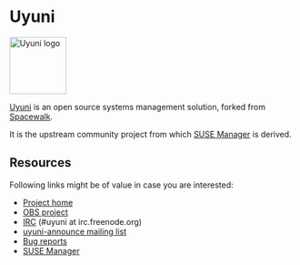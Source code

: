 Uyuni
=====

<a href="https://www.uyuni-project.org/"><img src="https://www.uyuni-project.org/img/logo.svg" width="100" height="100" alt="Uyuni logo" /></a>

[Uyuni](https://www.uyuni-project.org/) is an open source systems management solution, forked
from [Spacewalk](https://spacewalkproject.github.io/).

It is the upstream community project from which [SUSE Manager](https://www.suse.com/products/suse-manager/)
is derived.

Resources
---------

Following links might be of value in case you are interested:

  * [Project home](https://www.uyuni-project.org/)
  * [OBS project](https://build.opensuse.org/project/show/systemsmanagement:Uyuni:Master)
  * [IRC](http://webchat.freenode.net/?channels=%23uyuni) (#uyuni at irc.freenode.org)
  * [uyuni-announce mailing list](https://lists.opensuse.org/uyuni-announce/)
  * [Bug reports](https://github.com/uyuni-project/uyuni/issues)
  * [SUSE Manager](https://www.suse.com/products/suse-manager/)
